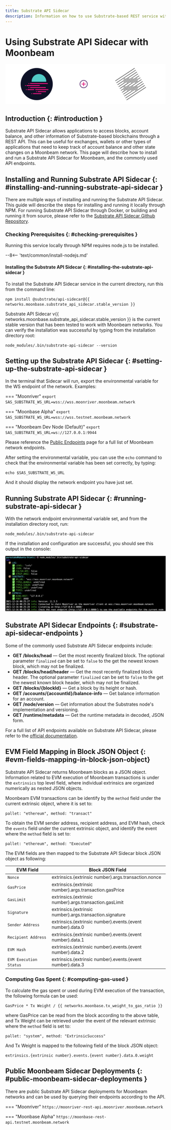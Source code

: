 ```yaml
---
title: Substrate API Sidecar
description: Information on how to use Substrate-based REST service with Moonbeam networks
---
```


# Using Substrate API Sidecar with Moonbeam

![Substrate API Sidecar](/images/builders/tools/sidecar/sidecar-banner.png)

## Introduction {: #introduction } 

Substrate API Sidecar allows applications to access blocks, account balance, and other information of Substrate-based blockchains through a REST API. This can be useful for exchanges, wallets or other types of applications that need to keep track of account balance and other state changes on a Moonbeam network. This page will describe how to install and run a Substrate API Sidecar for Moonbeam, and the commonly used API endpoints.

## Installing and Running Substrate API Sidecar {: #installing-and-running-substrate-api-sidecar } 

There are multiple ways of installing and running the Substrate API Sidecar. This guide will describe the steps for installing and running it locally through NPM. For running Substrate API Sidecar through Docker, or building and running it from source, please refer to the [Substrate API Sidecar Github Repository](https://github.com/paritytech/substrate-api-sidecar#readme).

### Checking Prerequisites {: #checking-prerequisites }

Running this service locally through NPM requires node.js to be installed. 

--8<-- 'text/common/install-nodejs.md'

#### Installing the Substrate API Sidecar {: #installing-the-substrate-api-sidecar }

To install the Substrate API Sidecar service in the current directory, run this from the command line:

```
npm install @substrate/api-sidecar@{{ networks.moonbase.substrate_api_sidecar.stable_version }}
```

Substrate API Sidecar v{{ networks.moonbase.substrate_api_sidecar.stable_version }} is the current stable version that has been tested to work with Moonbeam networks. You can verify the installation was successful by typing from the installation directory root:

```
node_modules/.bin/substrate-api-sidecar --version
```

## Setting up the Substrate API Sidecar {: #setting-up-the-substrate-api-sidecar }

In the terminal that Sidecar will run, export the environmental variable for the WS endpoint of the network. Examples: 

=== "Moonriver"
    ```
    export SAS_SUBSTRATE_WS_URL=wss://wss.moonriver.moonbeam.network
    ```

=== "Moonbase Alpha"
    ```
    export SAS_SUBSTRATE_WS_URL=wss://wss.testnet.moonbeam.network
    ```

=== "Moonbeam Dev Node (Default)"
    ```
    export SAS_SUBSTRATE_WS_URL=ws://127.0.0.1:9944
    ```

Please reference the [Public Endpoints](/builders/get-started/endpoints/) page for a full list of Moonbeam network endpoints.

After setting the environmental variable, you can use the `echo` command to check that the environmental variable has been set correctly, by typing:

```
echo $SAS_SUBSTRATE_WS_URL
```

And it should display the network endpoint you have just set. 

## Running Substrate API Sidecar {: #running-substrate-api-sidecar } 

With the network endpoint environmental variable set, and from the installation directory root, run:

```
node_modules/.bin/substrate-api-sidecar 
```

If the installation and configuration are successful, you should see this output in the console: 

![Successful Output](/images/builders/tools/sidecar/sidecar-1.png)

## Substrate API Sidecar Endpoints {: #substrate-api-sidecar-endpoints } 

Some of the commonly used Substrate API Sidecar endpoints include:

 - **GET /blocks​/head** — Get the most recently finalized block. The optional parameter `finalized` can be set to `false` to the get the newest known block, which may not be finalized.
 - **GET /blocks/head/header** — Get the most recently finalized block header. The optional parameter `finalized` can be set to `false` to the get the newest known block header, which may not be finalized. 
 - **GET /blocks/{blockId}** — Get a block by its height or hash.
 - **GET /accounts/{accountId}/balance-info** — Get balance information for an account.
 - **GET /node/version** — Get information about the Substrates node's implementation and versioning.
 - **GET /runtime/metadata** — Get the runtime metadata in decoded, JSON form.

For a full list of API endpoints available on Substrate API Sidecar, please refer to the [official documentation](https://paritytech.github.io/substrate-api-sidecar/dist/).

## EVM Field Mapping in Block JSON Object {: #evm-fields-mapping-in-block-json-object}

Substrate API Sidecar returns Moonbeam blocks as a JSON object. Information related to EVM execution of Moonbeam transactions is under the `extrinsics` top level field, where individual extrinsics are organized numerically as nested JSON objects. 

Moonbeam EVM transactions can be identify by the `method` field under the current extrinsic object, where it is set to:

```
pallet: "ethereum", method: "transact" 
```

To obtain the EVM sender address, recipient address, and EVM hash, check the `events` field under the current extrinsic object, and identify the event where the `method` field is set to:

```
pallet: "ethereum", method: "Executed" 
```

The EVM fields are then mapped to the Substrate API Sidecar block JSON object as following:

| EVM Field     | Block JSON Field                          |
| ----------- | ------------------------------------ |
| `Nonce`       | extrinsics.{extrinsic number}.args.transaction.nonce |
| `GasPrice`       | extrinsics.{extrinsic number}.args.transaction.gasPrice |
| `GasLimit`    | extrinsics.{extrinsic number}.args.transaction.gasLimit |
| `Signature`       | extrinsics.{extrinsic number}.args.transaction.signature |
| `Sender Address`       | extrinsics.{extrinsic number}.events.{event number}.data.0 |
| `Recipient Address`    | extrinsics.{extrinsic number}.events.{event number}.data.1 |
| `EVM Hash`       | extrinsics.{extrinsic number}.events.{event number}.data.2 |
| `EVM Execution Status`       | extrinsics.{extrinsic number}.events.{event number}.data.3 |

### Computing Gas Spent {: #computing-gas-used } 

To calculate the gas spent or used during EVM execution of the transaction, the following formula can be used: 

```
GasPrice * Tx Weight / {{ networks.moonbase.tx_weight_to_gas_ratio }}
```

where GasPrice can be read from the block according to the above table, and Tx Weight can be retrieved under the event of the relevant extrinsic where the `method` field is set to: 

```
pallet: "system", method: "ExtrinsicSuccess" 
```

And Tx Weight is mapped to the following field of the block JSON object:

```
extrinsics.{extrinsic number}.events.{event number}.data.0.weight
```

## Public Moonbeam Sidecar Deployments  {: #public-moonbeam-sidecar-deployments }

There are public Substrate API Sidecar deployments for Moonbeam networks and can be used by querying their endpoints according to the API. 

=== "Moonriver"
    ```
    https://moonriver-rest-api.moonriver.moonbeam.network
    ```

=== "Moonbase Alpha"
    ```
    https://moonbase-rest-api.testnet.moonbeam.network
    ```
